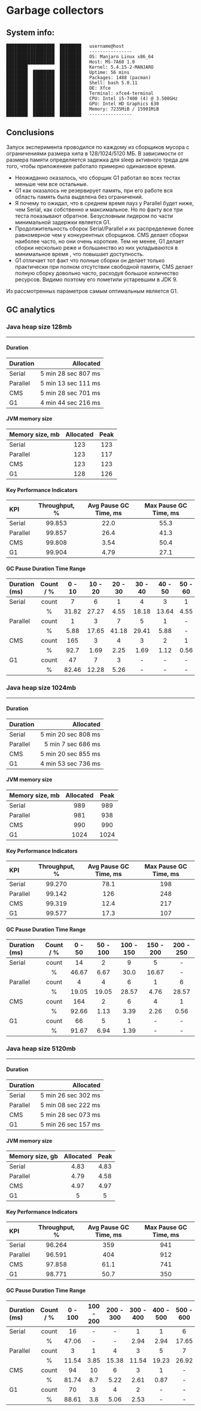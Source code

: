 # Garbage collectors

## System info:

```
██████████████████  ████████   username@host 
██████████████████  ████████   ---------------- 
██████████████████  ████████   OS: Manjaro Linux x86_64 
██████████████████  ████████   Host: MS-7A68 1.0 
████████            ████████   Kernel: 5.4.15-2-MANJARO 
████████  ████████  ████████   Uptime: 56 mins 
████████  ████████  ████████   Packages: 1488 (pacman) 
████████  ████████  ████████   Shell: bash 5.0.11 
████████  ████████  ████████   DE: Xfce 
████████  ████████  ████████   Terminal: xfce4-terminal 
████████  ████████  ████████   CPU: Intel i5-7400 (4) @ 3.500GHz 
████████  ████████  ████████   GPU: Intel HD Graphics 630 
████████  ████████  ████████   Memory: 7235MiB / 15901MiB 
████████  ████████  ████████   ---------------- 
```

## Conclusions

Запуск эксперимента проводился по каждому из сборщиков мусора с
ограничениями размера хипа в 128/1024/5120 МБ. В зависимости от размера
памяти определяется задежка для sleep активного треда для того, чтобы
приложенеие работало примерно одинаковое время.
- Неожиданно оказалось, что сборщик G1 работал во всех тестах меньше чем
  все остальные.
- G1 как оказалось не резервирует память, при его работе вся область
  память была выделена без ограничений.
- Я почему то ожидал, что в среднем время пауз у Parallel будет ниже,
  чем Serial, как собственно и максимальное. Но по факту все три теста
  показывают обратное. Безусловным лидером по части минимальной задержки
  является G1.
- Продолжительность сборок Serial/Parallel и их распределение более
  равномерное чем у конкурентных сборщиков. CMS делает сборки наиболее
  часто, но они очень короткие. Тем не менее, G1 делает сборки несколько
  реже и большинство из них укладываются в минимальное время , что
  повышает доступность.
- G1 отличает тот факт что полные сборки он делает только практически
  при полном отсутствии свободной памяти, CMS делает полную сборку
  довольно часто, расходуя большое количество ресурсов. Видимо поэтому
  его пометили устаревшим в JDK 9.

Из рассмотренных параметров самым оптимальным является G1.


## GC analytics

### Java heap size 128mb

-----------

#### Duration

| Duration |           Allocated |
|:---------|--------------------:|
| Serial   | 5 min 28 sec 807 ms |
| Parallel | 5 min 13 sec 111 ms |
| CMS      | 5 min 28 sec 701 ms |
| G1       | 4 min 44 sec 216 ms |

#### JVM memory size

| Memory size, mb | Allocated | Peak |
|:----------------|:---------:|:----:|
| Serial          |    123    | 123  |
| Parallel        |    123    | 117  |
| CMS             |    123    | 123  |
| G1              |    128    | 126  |

#### Key Performance Indicators

| KPI      | Throughput, % | Avg Pause GC Time, ms | Max Pause GC Time, ms |
|:---------|:-------------:|:---------------------:|:---------------------:|
| Serial   |    99.853     |         22.0          |         55.3          |
| Parallel |    99.857     |         26.4          |         41.3          |
| CMS      |    99.808     |         3.54          |         50.4          |
| G1       |    99.904     |         4.79          |         27.1          |

#### GC Pause Duration Time Range

| Duration (ms) | Count / % | 0 - 10 | 10 - 20 | 20 - 30 | 30 - 40 | 40 - 50 | 50 - 60 |
|:--------------|:---------:|:------:|:-------:|:-------:|:-------:|:-------:|:-------:|
| Serial        |   count   |   7    |    6    |    1    |    4    |    3    |    1    |
|               |     %     | 31.82  |  27.27  |  4.55   |  18.18  |  13.64  |  4.55   |
| Parallel      |   count   |   1    |    3    |    7    |    5    |    1    |    -    |
|               |     %     |  5.88  |  17.65  |  41.18  |  29.41  |  5.88   |    -    |
| CMS           |   count   |  165   |    3    |    4    |    3    |    2    |    1    |
|               |     %     |  92.7  |  1.69   |  2.25   |  1.69   |  1.12   |  0.56   |
| G1            |   count   |   47   |    7    |    3    |    -    |    -    |    -    |
|               |     %     | 82.46  |  12.28  |  5.26   |    -    |    -    |    -    |

### Java heap size 1024mb

-----------

#### Duration

| Duration |           Allocated |
|:---------|--------------------:|
| Serial   | 5 min 20 sec 808 ms |
| Parallel |  5 min 7 sec 686 ms |
| CMS      | 5 min 20 sec 855 ms |
| G1       | 4 min 53 sec 736 ms |

#### JVM memory size

| Memory size, mb | Allocated | Peak |
|:----------------|:---------:|:----:|
| Serial          |    989    | 989  |
| Parallel        |    981    | 938  |
| CMS             |    990    | 990  |
| G1              |   1024    | 1024 |

#### Key Performance Indicators

| KPI      | Throughput, % | Avg Pause GC Time, ms | Max Pause GC Time, ms |
|:---------|:-------------:|:---------------------:|:---------------------:|
| Serial   |    99.270     |         78.1          |          198          |
| Parallel |    99.142     |          126          |          248          |
| CMS      |    99.319     |         12.4          |          217          |
| G1       |    99.577     |         17.3          |          107          |

#### GC Pause Duration Time Range

| Duration (ms) | Count / % | 0 - 50 | 50 - 100 | 100 - 150 | 150 - 200 | 200 - 250 |
|:--------------|:---------:|:------:|:--------:|:---------:|:---------:|:---------:|
| Serial        |   count   |   14   |    2     |     9     |     5     |     -     |
|               |     %     | 46.67  |   6.67   |   30.0    |   16.67   |     -     |
| Parallel      |   count   |   4    |    4     |     6     |     1     |     6     |
|               |     %     | 19.05  |  19.05   |   28.57   |   4.76    |   28.57   |
| CMS           |   count   |  164   |    2     |     6     |     4     |     1     |
|               |     %     | 92.66  |   1.13   |   3.39    |   2.26    |   0.56    |
| G1            |   count   |   66   |    5     |     1     |     -     |     -     |
|               |     %     | 91.67  |   6.94   |   1.39    |     -     |     -     |

### Java heap size 5120mb

-----------

#### Duration

| Duration |           Allocated |
|:---------|--------------------:|
| Serial   | 5 min 26 sec 302 ms |
| Parallel | 5 min 08 sec 222 ms |
| CMS      | 5 min 28 sec 073 ms |
| G1       | 5 min 26 sec 157 ms |

#### JVM memory size

| Memory size, gb | Allocated | Peak |
|:----------------|:---------:|:----:|
| Serial          |   4.83    | 4.83 |
| Parallel        |   4.79    | 4.58 |
| CMS             |   4.97    | 4.97 |
| G1              |     5     |  5   |

#### Key Performance Indicators

| KPI      | Throughput, % | Avg Pause GC Time, ms | Max Pause GC Time, ms |
|:---------|:-------------:|:---------------------:|:---------------------:|
| Serial   |    96.264     |          359          |          941          |
| Parallel |    96.591     |          404          |          912          |
| CMS      |    97.858     |         61.1          |          741          |
| G1       |    98.771     |         50.7          |          350          |

#### GC Pause Duration Time Range

| Duration (ms) | Count / % | 0 - 100 | 100 - 200 | 200 - 300 | 300 - 400 | 400 - 500 | 500 - 600 | 600 - 700 | 700 - 800 | 800 - 900 | 900 - 1,000 |
|:--------------|:---------:|:-------:|:---------:|:---------:|:---------:|:---------:|:---------:|:---------:|:---------:|:---------:|:-----------:|
| Serial        |   count   |   16    |     -     |     -     |     1     |     1     |     6     |     5     |     2     |     2     |      1      |
|               |     %     |  47.06  |     -     |     -     |   2.94    |   2.94    |   17.65   |   14.71   |   5.88    |   5.88    |    2.94     |
| Parallel      |   count   |    3    |     1     |     4     |     3     |     5     |     7     |     1     |     1     |     -     |      1      |
|               |     %     |  11.54  |   3.85    |   15.38   |   11.54   |   19.23   |   26.92   |   3.85    |   3.85    |     -     |    3.85     |
| CMS           |   count   |   94    |    10     |     6     |     3     |     1     |     -     |     -     |     1     |     -     |      -      |
|               |     %     |  81.74  |    8.7    |   5.22    |   2.61    |   0.87    |     -     |     -     |   0.87    |     -     |      -      |
| G1            |   count   |   70    |     3     |     4     |     2     |     -     |     -     |     -     |     -     |     -     |      -      |
|               |     %     |  88.61  |    3.8    |   5.06    |   2.53    |     -     |     -     |     -     |     -     |     -     |      -      |
